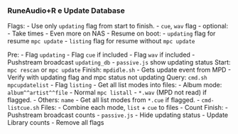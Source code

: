 ### RuneAudio+R e Update Database
Flags:
	- Use only `updating` flag from start to finish.
	- `cue`, `wav` flag - optional:
		- Take times
		- Even more on NAS
	- Resume on boot:
		- `updating` flag for resume `mpc update`
		- `listing` flag for resume without `mpc update`
	
Pre:
	- Flag `updating`
	- Flag `cue` if included
	- Flag `wav` if included
	- Pushstream broadcast `updating_db`
	- `passive.js` show updating status
Start: `mpc rescan` or `mpc update`
Finish: `mpdidle.sh`
	- Gets update event from MPD
	- Verify with updating flag and mpc status not updating
Query: `cmd.sh mpcupdatelist`
	- Flag `listing`
	- Get all list modes into files:
		- Album mode: `album^^artist^^file`
			- Normal `mpc listall`
			- `*.wav` (MPD not read) if flagged.
		- Others: `name`
	- Get all list modes from `*.cue` if flagged.
		- `cmd-listcue.sh`
Files:
	- Combine each mode, `list` + `cue` to files
	- Count
Finish:
	- Pushstream broadcast counts
	- `passive.js`
		- Hide updating status
		- Update Library counts
	- Remove all flags
	